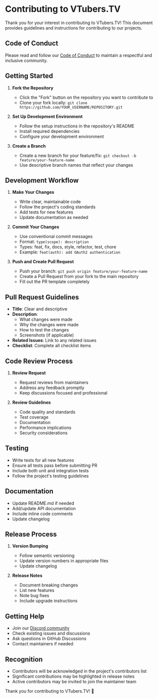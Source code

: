 # Contributing to VTubers.TV

Thank you for your interest in contributing to VTubers.TV! This document provides guidelines and instructions for contributing to our projects.

## Code of Conduct

Please read and follow our [Code of Conduct](CODE_OF_CONDUCT.md) to maintain a respectful and inclusive community.

## Getting Started

1. **Fork the Repository**
   - Click the "Fork" button on the repository you want to contribute to
   - Clone your fork locally: `git clone https://github.com/YOUR_USERNAME/REPOSITORY.git`

2. **Set Up Development Environment**
   - Follow the setup instructions in the repository's README
   - Install required dependencies
   - Configure your development environment

3. **Create a Branch**
   - Create a new branch for your feature/fix: `git checkout -b feature/your-feature-name`
   - Use descriptive branch names that reflect your changes

## Development Workflow

1. **Make Your Changes**
   - Write clear, maintainable code
   - Follow the project's coding standards
   - Add tests for new features
   - Update documentation as needed

2. **Commit Your Changes**
   - Use conventional commit messages
   - Format: `type(scope): description`
   - Types: feat, fix, docs, style, refactor, test, chore
   - Example: `feat(auth): add OAuth2 authentication`

3. **Push and Create Pull Request**
   - Push your branch: `git push origin feature/your-feature-name`
   - Create a Pull Request from your fork to the main repository
   - Fill out the PR template completely

## Pull Request Guidelines

- **Title**: Clear and descriptive
- **Description**: 
  - What changes were made
  - Why the changes were made
  - How to test the changes
  - Screenshots (if applicable)
- **Related Issues**: Link to any related issues
- **Checklist**: Complete all checklist items

## Code Review Process

1. **Review Request**
   - Request reviews from maintainers
   - Address any feedback promptly
   - Keep discussions focused and professional

2. **Review Guidelines**
   - Code quality and standards
   - Test coverage
   - Documentation
   - Performance implications
   - Security considerations

## Testing

- Write tests for all new features
- Ensure all tests pass before submitting PR
- Include both unit and integration tests
- Follow the project's testing guidelines

## Documentation

- Update README.md if needed
- Add/update API documentation
- Include inline code comments
- Update changelog

## Release Process

1. **Version Bumping**
   - Follow semantic versioning
   - Update version numbers in appropriate files
   - Update changelog

2. **Release Notes**
   - Document breaking changes
   - List new features
   - Note bug fixes
   - Include upgrade instructions

<!-- If unsure about how our versioning works, view the [Help Center](https://support.vtubers.tv/articles/contributing-to-vtubers-tv#versioning) -->

## Getting Help

- Join our [Discord community](https://vtubers.tv/discord)
- Check existing issues and discussions
- Ask questions in GitHub Discussions
- Contact maintainers if needed

## Recognition

- Contributors will be acknowledged in the project's contributors list
- Significant contributions may be highlighted in release notes
- Active contributors may be invited to join the maintainer team

Thank you for contributing to VTubers.TV! 🎉 